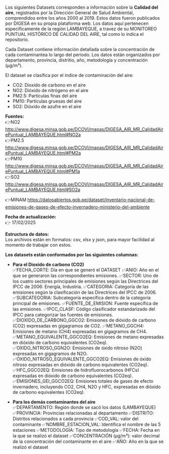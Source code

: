 Los siguientes Datasets corresponden a información sobre la **Calidad del aire**, registrados por la Dirección General de Salud Ambiental, comprendidos entre los años 2000 al 2019. Estos datos fueron publicados por DIGESA en su propia plataforma web. Los datos aquí pertenecen especificamente de la región LAMBAYEQUE, a travez de su MONITOREO PUNTUAL HISTÓRICO DE CALIDAD DEL AIRE, tal como lo indica el repositorio. 

Cada Dataset contiene información detallada sobre la concentración de cada contaminantea lo largo del período. Los datos están organizados por departamento, provincia, distritio, año, metodología y concentración (µg/m³).

El dataset se clasifica por el indice de contaminación del aire:  
- CO2: Dioxido de carbono en el aire
- NO2: Dióxido de nitrógeno en el aire   
- PM2.5: Partículas finas del aire
- PM10: Partículas gruesas del aire
- SO2: Dióxido de azufre en el aire

**Fuentes:**   
👉NO2   http://www.digesa.minsa.gob.pe/DCOVI/mapas/DIGESA_AIR_MR_CalidadAirePuntual_LAMBAYEQUE.html#NO2a  
👉PM2.5 http://www.digesa.minsa.gob.pe/DCOVI/mapas/DIGESA_AIR_MR_CalidadAirePuntual_LAMBAYEQUE.html#PM2a   
👉PM10  http://www.digesa.minsa.gob.pe/DCOVI/mapas/DIGESA_AIR_MR_CalidadAirePuntual_LAMBAYEQUE.html#PM1a  
👉SO2   http://www.digesa.minsa.gob.pe/DCOVI/mapas/DIGESA_AIR_MR_CalidadAirePuntual_LAMBAYEQUE.html#SO2a    

👉MINAM https://datosabiertos.gob.pe/dataset/inventario-nacional-de-emisiones-de-gases-de-efecto-invernadero-ministerio-del-ambiente  

**Fecha de actualización:**    
👉 17/02/2025  

**Estructura de datos:**   
Los archivos están en formatos: csv, xlsx y json, para mayor facilidad al momento de trabajar con estos.  

**Los datasets están conformados por las siguientes columnas:**  
- **Para el Dioxido de carbono (CO2)**  
✅FECHA_CORTE:	Día en que se generó el DATASET
✅ANIO: Año en el que se generaron las correspondientes emisiones.
✅SECTOR: Uno de los cuatro sectores principales de emisiones según las Directrices del IPCC de 2006: Energía, Industria.
✅CATEGORIA:	Categoría de las emisiones según la clasificación de las Directrices del IPCC de 2006.
✅SUBCATEGORIA:	Subcategoría específica dentro de la categoría principal de emisiones.
✅FUENTE_DE_EMISION:	Fuente específica de las emisiones.
✅IPCC_CLASF:	Código clasificador estandarizado del IPCC para categorizar las fuentes de emisiones.
✅DIOXIDO_DE_CARBONO_GGCO2:	Emisiones de dióxido de carbono (CO2) expresadas en gigagramos de CO2.
✅METANO_GGCH4:	Emisiones de metano (CH4) expresadas en gigagramos de CH4.
✅METANO_EQUIVALENTE_GGCO2EQ:	Emisiones de metano expresadas en dióxido de carbono equivalentes (CO2eq).
✅OXIDO_NITROSO_GGN2O:	Emisiones de óxido nitroso (N2O) expresadas en gigagramos de N2O.
✅OXIDO_NITROSO_EQUIVALENTE_GGCO2EQ:	Emisiones de óxido nitroso expresadas en dióxido de carbono equivalentes (CO2eq).
✅HFC_GGCO2EQ:	Emisiones de hidrofluorocarbonos (HFCs) expresadas en dióxido de carbono equivalentes (CO2eq).
✅EMISIONES_GEI_GGCO2EQ:	Emisiones totales de gases de efecto invernadero, incluyendo CO2, CH4, N2O y HFC, expresadas en dióxido de carbono equivalentes (CO2eq).  

- **Para los demás contaminantes del aire**  
✅DEPARTAMENTO: Región donde se sacó los datos (LAMBAYEQUE)
✅PROVINCIA: Provincias relacionadas al departamento 
✅DISTRITO: Distritos relacionados a cada provincia
✅COD_VAL: valor del contaminante
✅NOMBRE_ESTACION_VAL: Identifica el nombre de las 5 estaciones
✅METODOLOGÍA: Tipo de metodología
✅FECHA: Fecha en la que se realizó el dataset
✅CONCENTRACIÓN (µg/m³): valor decimal de la concentración del contaminante en el aire
✅AÑO: Año en la que se realizó el dataset

